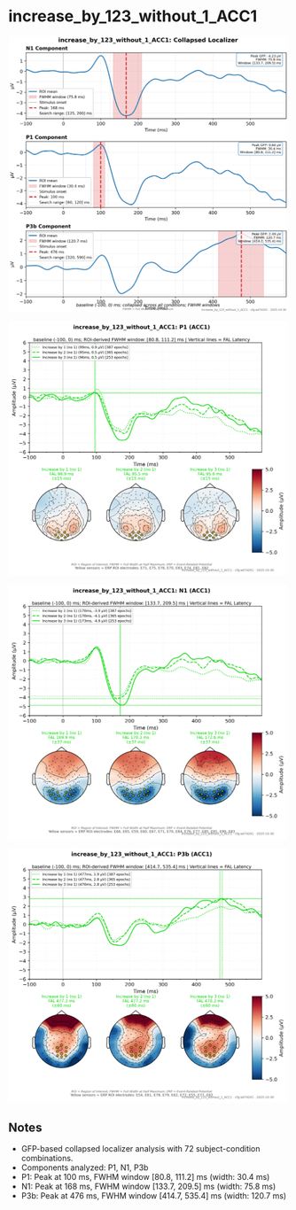 # increase_by_123_without_1_ACC1

![figure](docs/assets/plots/increase_by_123_without_1_ACC1/increase_by_123_without_1_ACC1-collapsed_localizer.png)

![figure](docs/assets/plots/increase_by_123_without_1_ACC1/increase_by_123_without_1_ACC1-P1.png)

![figure](docs/assets/plots/increase_by_123_without_1_ACC1/increase_by_123_without_1_ACC1-N1.png)

![figure](docs/assets/plots/increase_by_123_without_1_ACC1/increase_by_123_without_1_ACC1-P3b.png)


## Notes

- GFP-based collapsed localizer analysis with 72 subject-condition combinations.
- Components analyzed: P1, N1, P3b
- P1: Peak at 100 ms, FWHM window [80.8, 111.2] ms (width: 30.4 ms)
- N1: Peak at 168 ms, FWHM window [133.7, 209.5] ms (width: 75.8 ms)
- P3b: Peak at 476 ms, FWHM window [414.7, 535.4] ms (width: 120.7 ms)
